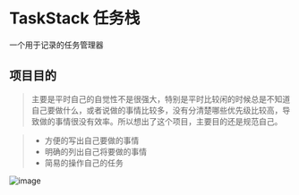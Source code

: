 # TaskStack 任务栈
一个用于记录的任务管理器

## 项目目的

 >主要是平时自己的自觉性不是很强大，特别是平时比较闲的时候总是不知道自己要做什么，或者说做的事情比较多，没有分清楚哪些优先级比较高，导致做的事情很没有效率。所以想出了这个项目，主要目的还是规范自己。

 >- 方便的写出自己要做的事情
 >- 明确的列出自己将要做的事情
 >- 简易的操作自己的任务

 ![image](https://github.com/spyrx7/TaskStack/tree/master/file/TaskStack.gif)  
